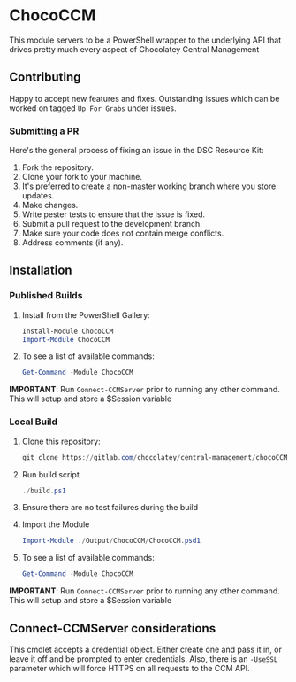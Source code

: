 # ChocoCCM

This module servers to be a PowerShell wrapper to the underlying API that drives pretty much every aspect of Chocolatey Central Management

## Contributing

Happy to accept new features and fixes. Outstanding issues which can be worked on tagged `Up For Grabs` under issues.

### Submitting a PR

Here's the general process of fixing an issue in the DSC Resource Kit:
1. Fork the repository.
3. Clone your fork to your machine.
4. It's preferred to create a non-master working branch where you store updates.
5. Make changes.
6. Write pester tests to ensure that the issue is fixed.
7. Submit a pull request to the development branch.
9. Make sure your code does not contain merge conflicts.
10. Address comments (if any).

## Installation

### Published Builds

1. Install from the PowerShell Gallery:

   ```powershell
   Install-Module ChocoCCM
   Import-Module ChocoCCM
   ```

2. To see a list of available commands:

    ```powershell
    Get-Command -Module ChocoCCM
    ```

**IMPORTANT**: Run `Connect-CCMServer` prior to running any other command.
This will setup and store a $Session variable

### Local Build

1. Clone this repository:

    ```powershell
    git clone https://gitlab.com/chocolatey/central-management/chocoCCM.git
    ```

2. Run build script

    ```powershell
    ./build.ps1
    ```

3. Ensure there are no test failures during the build
4. Import the Module

    ```powershell
    Import-Module ./Output/ChocoCCM/ChocoCCM.psd1
    ```

5. To see a list of available commands:

    ```powershell
    Get-Command -Module ChocoCCM
    ```

**IMPORTANT**: Run `Connect-CCMServer` prior to running any other command.
This will setup and store a $Session variable

## Connect-CCMServer considerations

This cmdlet accepts a credential object.
Either create one and pass it in, or leave it off and be prompted to enter credentials.
Also, there is an `-UseSSL` parameter which will force HTTPS on all requests to the CCM API.
